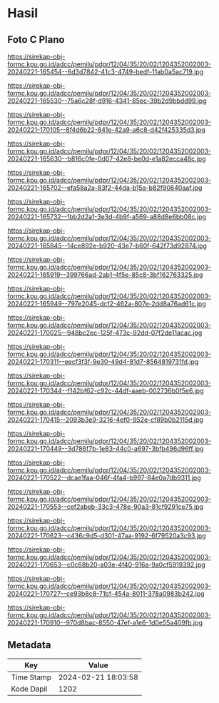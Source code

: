 # Hasil

## Foto C Plano

https://sirekap-obj-formc.kpu.go.id/adcc/pemilu/pdpr/12/04/35/20/02/1204352002003-20240221-165454--6d3d7842-41c3-4749-bedf-11ab0a5ac719.jpg

https://sirekap-obj-formc.kpu.go.id/adcc/pemilu/pdpr/12/04/35/20/02/1204352002003-20240221-165530--75a6c28f-d916-4341-85ec-39b2d9bbdd99.jpg

https://sirekap-obj-formc.kpu.go.id/adcc/pemilu/pdpr/12/04/35/20/02/1204352002003-20240221-170105--8f4d6b22-841e-42a9-a6c8-d42f425335d3.jpg

https://sirekap-obj-formc.kpu.go.id/adcc/pemilu/pdpr/12/04/35/20/02/1204352002003-20240221-165630--b816c0fe-0d07-42e8-be0d-e1a82ecca48c.jpg

https://sirekap-obj-formc.kpu.go.id/adcc/pemilu/pdpr/12/04/35/20/02/1204352002003-20240221-165702--efa58a2a-83f2-44da-b15a-b82f90640aaf.jpg

https://sirekap-obj-formc.kpu.go.id/adcc/pemilu/pdpr/12/04/35/20/02/1204352002003-20240221-165732--1bb2d2a1-3e3d-4b9f-a569-a88d8e6bb08c.jpg

https://sirekap-obj-formc.kpu.go.id/adcc/pemilu/pdpr/12/04/35/20/02/1204352002003-20240221-165845--14ce892e-b920-43e7-b60f-642f73d92874.jpg

https://sirekap-obj-formc.kpu.go.id/adcc/pemilu/pdpr/12/04/35/20/02/1204352002003-20240221-165919--399766ad-2ab1-4f5e-85c8-3bf162763325.jpg

https://sirekap-obj-formc.kpu.go.id/adcc/pemilu/pdpr/12/04/35/20/02/1204352002003-20240221-165949--797e2045-dcf2-462a-807e-2dd8a76ad61c.jpg

https://sirekap-obj-formc.kpu.go.id/adcc/pemilu/pdpr/12/04/35/20/02/1204352002003-20240221-170025--948bc2ec-125f-473c-92dd-07f2de11acac.jpg

https://sirekap-obj-formc.kpu.go.id/adcc/pemilu/pdpr/12/04/35/20/02/1204352002003-20240221-170311--eecf3f3f-9e30-49d4-81d7-8564819731fd.jpg

https://sirekap-obj-formc.kpu.go.id/adcc/pemilu/pdpr/12/04/35/20/02/1204352002003-20240221-170344--f142bf62-c92c-44df-aaeb-002736b0f5e6.jpg

https://sirekap-obj-formc.kpu.go.id/adcc/pemilu/pdpr/12/04/35/20/02/1204352002003-20240221-170415--2093b3e9-3216-4ef0-952e-cf89b0b2115d.jpg

https://sirekap-obj-formc.kpu.go.id/adcc/pemilu/pdpr/12/04/35/20/02/1204352002003-20240221-170449--3d786f7b-1e83-44c0-a697-3bfb496d96ff.jpg

https://sirekap-obj-formc.kpu.go.id/adcc/pemilu/pdpr/12/04/35/20/02/1204352002003-20240221-170522--dcae1faa-046f-4fa4-b997-84e0a7db9311.jpg

https://sirekap-obj-formc.kpu.go.id/adcc/pemilu/pdpr/12/04/35/20/02/1204352002003-20240221-170553--cef2abeb-33c3-478e-90a3-81cf9291ce75.jpg

https://sirekap-obj-formc.kpu.go.id/adcc/pemilu/pdpr/12/04/35/20/02/1204352002003-20240221-170623--c436c9d5-d301-47aa-9192-6f79520a3c93.jpg

https://sirekap-obj-formc.kpu.go.id/adcc/pemilu/pdpr/12/04/35/20/02/1204352002003-20240221-170653--c0c68b20-a03e-4f40-916a-9a0cf5919392.jpg

https://sirekap-obj-formc.kpu.go.id/adcc/pemilu/pdpr/12/04/35/20/02/1204352002003-20240221-170727--ce93b8c8-71bf-454a-8011-378a0983b242.jpg

https://sirekap-obj-formc.kpu.go.id/adcc/pemilu/pdpr/12/04/35/20/02/1204352002003-20240221-170910--970d8bac-8550-47ef-a1e6-1d0e55a409fb.jpg


## Metadata

| Key        | Value               |
| ---------- | ------------------- |
| Time Stamp | 2024-02-21 18:03:58 |
| Kode Dapil | 1202                |



